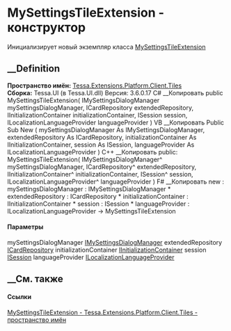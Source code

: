 # MySettingsTileExtension - конструктор
Инициализирует новый экземпляр класса
[MySettingsTileExtension](T_Tessa_Extensions_Platform_Client_Tiles_MySettingsTileExtension.htm)
##  __Definition
 **Пространство имён:**
[Tessa.Extensions.Platform.Client.Tiles](N_Tessa_Extensions_Platform_Client_Tiles.htm)  
 **Сборка:** Tessa.UI (в Tessa.UI.dll) Версия: 3.6.0.17
C# __Копировать
     public MySettingsTileExtension(
    	IMySettingsDialogManager mySettingsDialogManager,
    	ICardRepository extendedRepository,
    	IInitializationContainer initializationContainer,
    	ISession session,
    	ILocalizationLanguageProvider languageProvider
    )
VB __Копировать
     Public Sub New ( 
    	mySettingsDialogManager As IMySettingsDialogManager,
    	extendedRepository As ICardRepository,
    	initializationContainer As IInitializationContainer,
    	session As ISession,
    	languageProvider As ILocalizationLanguageProvider
    )
C++ __Копировать
     public:
    MySettingsTileExtension(
    	IMySettingsDialogManager^ mySettingsDialogManager, 
    	ICardRepository^ extendedRepository, 
    	IInitializationContainer^ initializationContainer, 
    	ISession^ session, 
    	ILocalizationLanguageProvider^ languageProvider
    )
F# __Копировать
     new : 
            mySettingsDialogManager : IMySettingsDialogManager * 
            extendedRepository : ICardRepository * 
            initializationContainer : IInitializationContainer * 
            session : ISession * 
            languageProvider : ILocalizationLanguageProvider -> MySettingsTileExtension
#### Параметры
mySettingsDialogManager
[IMySettingsDialogManager](T_Tessa_UI_Cards_IMySettingsDialogManager.htm)
extendedRepository [ICardRepository](T_Tessa_Cards_ICardRepository.htm)
initializationContainer
[IInitializationContainer](T_Tessa_Platform_Initialization_IInitializationContainer.htm)
session [ISession](T_Tessa_Platform_Runtime_ISession.htm)
languageProvider
[ILocalizationLanguageProvider](T_Tessa_Localization_ILocalizationLanguageProvider.htm)
## __См. также
#### Ссылки
[MySettingsTileExtension -
](T_Tessa_Extensions_Platform_Client_Tiles_MySettingsTileExtension.htm)
[Tessa.Extensions.Platform.Client.Tiles - пространство
имён](N_Tessa_Extensions_Platform_Client_Tiles.htm)
